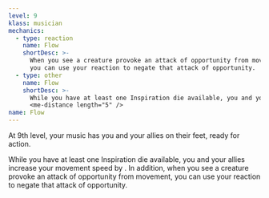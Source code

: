 ```yaml
---
level: 9
klass: musician
mechanics:
  - type: reaction
    name: Flow
    shortDesc: >-
      When you see a creature provoke an attack of opportunity from movement,
      you can use your reaction to negate that attack of opportunity.
  - type: other
    name: Flow
    shortDesc: >-
      While you have at least one Inspiration die available, you and your allies increase your movement speed by
      <me-distance length="5" />
name: Flow
---
```

At 9th level, your music has you and your allies on their feet, ready for action.

While you have at least one Inspiration die available, you and your allies increase your movement speed by
<me-distance length="5" />. In addition, when you see a creature provoke an attack of opportunity from movement,
you can use your reaction to negate that attack of opportunity.
